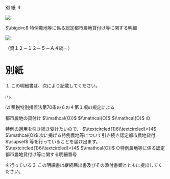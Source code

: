 別 紙 ４

![](https://www.nta.go.jp/tmp/82235e57-69c5-444d-a226-eef6bdb2a381/images/28a1410ad5cb5f074f9c00a10779bd56ccebc0de613641fb30fae36547eadfd9.jpg)

$\\bigcirc$ 特例農地等に係る認定都市農地貸付け等に関する明細

![](https://www.nta.go.jp/tmp/82235e57-69c5-444d-a226-eef6bdb2a381/images/80a8bf6df9f2744ede351ac91be8edc48af971fbf26ff38e82f6e9b005e1a9c3.jpg)

（資１２－１２－５－Ａ４統一）

# 別紙

１ この明細書は、次により記載してください。

⑴、

⑵ 租税特別措置法第70条の６の４第１項の規定による

都市農地の貸付け $\\mathcal{O})$ $\\mathcal{O}$ $\\mathcal{O}$ の

特例の適用を引き続き受けたいので、 $\\textcircled{1}6\\textcircled{>}4$ $\\mathcal{O}$ 次に掲げる特例農地等について引き続き認定都市農地貸付 $\\supset$ 等を行っていることを届け出ます。 $\\textcircled{1}6\\textcircled{>}4$ $\\mathcal{O})$ ○特例農地等に係る認定都市農地貸付け等に関する明細番号

を行っている３ この明細書は継続届出書及びその添付書類とともに提出してください。